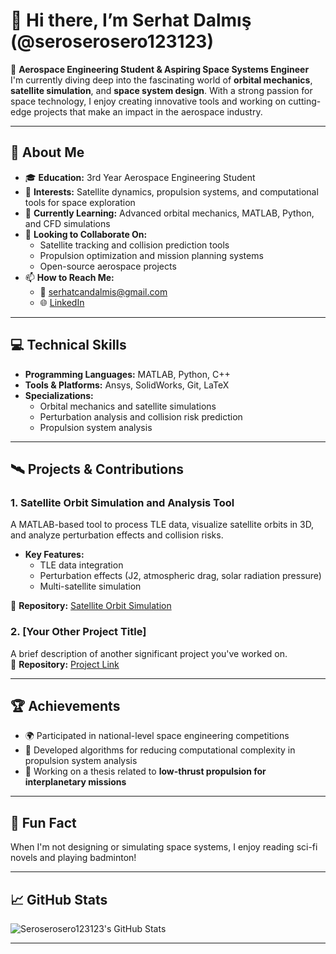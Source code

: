 # 👋 Hi there, I’m Serhat Dalmış (@seroserosero123123)

🚀 **Aerospace Engineering Student & Aspiring Space Systems Engineer**  
I'm currently diving deep into the fascinating world of **orbital mechanics**, **satellite simulation**, and **space system design**. With a strong passion for space technology, I enjoy creating innovative tools and working on cutting-edge projects that make an impact in the aerospace industry.

---

## 🌟 About Me
- 🎓 **Education:** 3rd Year Aerospace Engineering Student  
- 👀 **Interests:** Satellite dynamics, propulsion systems, and computational tools for space exploration  
- 🌱 **Currently Learning:** Advanced orbital mechanics, MATLAB, Python, and CFD simulations  
- 💞️ **Looking to Collaborate On:**  
  - Satellite tracking and collision prediction tools  
  - Propulsion optimization and mission planning systems  
  - Open-source aerospace projects  
- 📫 **How to Reach Me:**  
  - 📧 [serhatcandalmis@gmail.com](mailto:serhatcandalmis@gmail.com)  
  - 🌐 [LinkedIn](https://www.linkedin.com/in/aerospace-eng-serhatdalmis/)  

---

## 💻 Technical Skills
- **Programming Languages:** MATLAB, Python, C++  
- **Tools & Platforms:** Ansys, SolidWorks, Git, LaTeX  
- **Specializations:**  
  - Orbital mechanics and satellite simulations  
  - Perturbation analysis and collision risk prediction  
  - Propulsion system analysis  

---

## 🛰️ Projects & Contributions
### 1. **Satellite Orbit Simulation and Analysis Tool**  
A MATLAB-based tool to process TLE data, visualize satellite orbits in 3D, and analyze perturbation effects and collision risks.  
- **Key Features:**  
  - TLE data integration  
  - Perturbation effects (J2, atmospheric drag, solar radiation pressure)  
  - Multi-satellite simulation  

📂 **Repository:** [Satellite Orbit Simulation](https://github.com/seroserosero123123/satellite-orbit-simulation)

### 2. **[Your Other Project Title]**  
A brief description of another significant project you've worked on.  
📂 **Repository:** [Project Link](https://github.com/seroserosero123123/your-project)

---

## 🏆 Achievements
- 🌍 Participated in national-level space engineering competitions  
- 📜 Developed algorithms for reducing computational complexity in propulsion system analysis  
- 🔭 Working on a thesis related to **low-thrust propulsion for interplanetary missions**

---

## 🌌 Fun Fact
When I'm not designing or simulating space systems, I enjoy reading sci-fi novels and playing badminton!

---

## 📈 GitHub Stats
![Seroserosero123123's GitHub Stats](https://github-readme-stats.vercel.app/api?username=seroserosero123123&show_icons=true&theme=radical)

---
